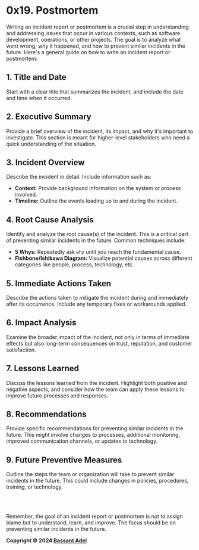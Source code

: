 # 0x19. Postmortem
Writing an incident report or postmortem is a crucial step in understanding and addressing issues that occur in various contexts, such as software development, operations, or other projects. The goal is to analyze what went wrong, why it happened, and how to prevent similar incidents in the future. Here's a general guide on how to write an incident report or postmortem:

## 1. Title and Date
Start with a clear title that summarizes the incident, and include the date and time when it occurred.

## 2. Executive Summary
Provide a brief overview of the incident, its impact, and why it's important to investigate. This section is meant for higher-level stakeholders who need a quick understanding of the situation.

## 3. Incident Overview
Describe the incident in detail. Include information such as:

- **Context:** Provide background information on the system or process involved.
- **Timeline:** Outline the events leading up to and during the incident.

## 4. Root Cause Analysis
Identify and analyze the root cause(s) of the incident. This is a critical part of preventing similar incidents in the future. Common techniques include:

- **5 Whys:** Repeatedly ask `why` until you reach the fundamental cause.
- **Fishbone/Ishikawa Diagram:** Visualize potential causes across different categories like people, process, technology, etc.

## 5. Immediate Actions Taken
Describe the actions taken to mitigate the incident during and immediately after its occurrence. Include any temporary fixes or workarounds applied.

## 6. Impact Analysis
Examine the broader impact of the incident, not only in terms of immediate effects but also long-term consequences on trust, reputation, and customer satisfaction.

## 7. Lessons Learned
Discuss the lessons learned from the incident. Highlight both positive and negative aspects, and consider how the team can apply these lessons to improve future processes and responses.

## 8. Recommendations
Provide specific recommendations for preventing similar incidents in the future. This might involve changes to processes, additional monitoring, improved communication channels, or updates to technology.

## 9. Future Preventive Measures
Outline the steps the team or organization will take to prevent similar incidents in the future. This could include changes in policies, procedures, training, or technology.

<br> <br>

Remember, the goal of an incident report or postmortem is not to assign blame but to understand, learn, and improve. The focus should be on preventing similar incidents in the future.

**Copyright © 2024 [Bassant Adel](https://github.com/Bassant-Adel)**
